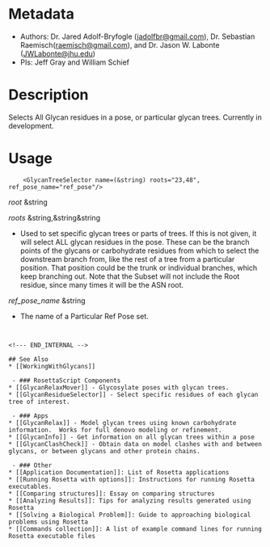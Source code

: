 Metadata
========

- Authors: Dr. Jared Adolf-Bryfogle (jadolfbr@gmail.com), Dr. Sebastian Raemisch(raemisch@gmail.com), and Dr. Jason W. Labonte (JWLabonte@jhu.edu)
- PIs: Jeff Gray and William Schief



Description
===========

Selects All Glycan residues in a pose, or particular glycan trees.  Currently in development.

<!--- BEGIN_INTERNAL -->

Usage
=====

``` 
    <GlycanTreeSelector name=(&string) roots="23,48", ref_pose_name="ref_pose"/>
```


_root_ &string

_roots_ &string,&string&string
- Used to set specific glycan trees or parts of trees.  If this is not given, it will select ALL glycan residues in the pose.  These can be the branch points of the glycans or carbohydrate residues from which to select the downstream branch from, like the rest of a tree from a particular position.  That position could be the trunk or individual branches, which keep branching out. Note that the Subset will not include the Root residue, since many times it will be the ASN root.

_ref_pose_name_ &string
- The name of a Particular Ref Pose set. 
```


<!--- END_INTERNAL -->

## See Also
* [[WorkingWithGlycans]]

 - ### RosettaScript Components
* [[GlycanRelaxMover]] - Glycosylate poses with glycan trees.  
* [[GlycanResidueSelector]] - Select specific residues of each glycan tree of interest.

 - ### Apps
* [[GlycanRelax]] - Model glycan trees using known carbohydrate information.  Works for full denovo modeling or refinement.
* [[GlycanInfo]] - Get information on all glycan trees within a pose
* [[GlycanClashCheck]] - Obtain data on model clashes with and between glycans, or between glycans and other protein chains.

 - ### Other
* [[Application Documentation]]: List of Rosetta applications
* [[Running Rosetta with options]]: Instructions for running Rosetta executables.
* [[Comparing structures]]: Essay on comparing structures
* [[Analyzing Results]]: Tips for analyzing results generated using Rosetta
* [[Solving a Biological Problem]]: Guide to approaching biological problems using Rosetta
* [[Commands collection]]: A list of example command lines for running Rosetta executable files
